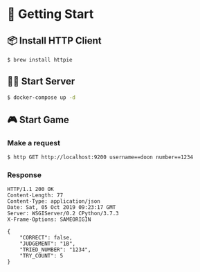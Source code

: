 # 🚀 Getting Start

## 📦 Install HTTP Client

```bash
$ brew install httpie
```

## 🏃‍♂️ Start Server

```bash
$ docker-compose up -d
```

## 🎮 Start Game

### Make a request

```bash
$ http GET http://localhost:9200 username==doon number==1234
```

### Response

```http
HTTP/1.1 200 OK
Content-Length: 77
Content-Type: application/json
Date: Sat, 05 Oct 2019 09:23:17 GMT
Server: WSGIServer/0.2 CPython/3.7.3
X-Frame-Options: SAMEORIGIN

{
    "CORRECT": false,
    "JUDGEMENT": "1B",
    "TRIED_NUMBER": "1234",
    "TRY_COUNT": 5
}
```
